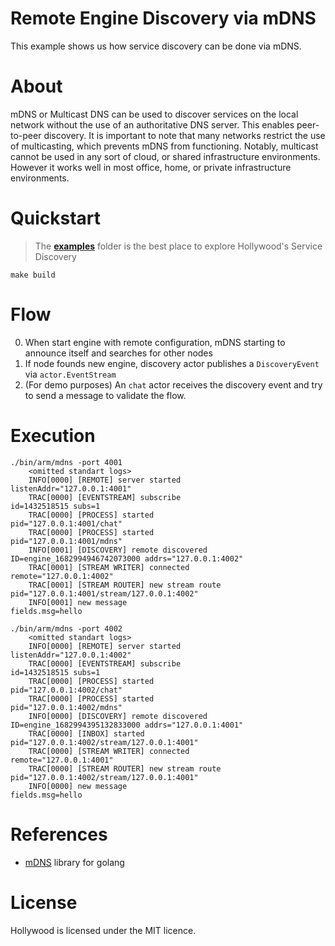 # Remote Engine Discovery via mDNS
This example shows us how service discovery can be done via mDNS.

# About
mDNS or Multicast DNS can be used to discover services on the local network without the use of an authoritative DNS server.
This enables peer-to-peer discovery. It is important to note that many networks restrict the use of multicasting, which prevents mDNS from functioning.
Notably, multicast cannot be used in any sort of cloud, or shared infrastructure environments.
However it works well in most office, home, or private infrastructure environments.

# Quickstart

> The **[examples](https://github.com/charlesderek/actor-model/tree/master/examples/mdns)** folder is the best place to explore Hollywood's Service Discovery

```
make build
```

# Flow
 0. When start engine with remote configuration, mDNS starting to announce itself and searches for other nodes
 1. If node founds new engine, discovery actor publishes a `DiscoveryEvent` via `actor.EventStream`
 2. (For demo purposes) An `chat` actor receives the discovery event and try to send a message to validate the flow.

# Execution 

```
./bin/arm/mdns -port 4001
    <omitted standart logs>
    INFO[0000] [REMOTE] server started                       listenAddr="127.0.0.1:4001"
    TRAC[0000] [EVENTSTREAM] subscribe                       id=1432518515 subs=1
    TRAC[0000] [PROCESS] started                             pid="127.0.0.1:4001/chat"
    TRAC[0000] [PROCESS] started                             pid="127.0.0.1:4001/mdns"
    INFO[0001] [DISCOVERY] remote discovered                 ID=engine_1682994946742073000 addrs="127.0.0.1:4002"
    TRAC[0001] [STREAM WRITER] connected                     remote="127.0.0.1:4002"
    TRAC[0001] [STREAM ROUTER] new stream route              pid="127.0.0.1:4001/stream/127.0.0.1:4002"
    INFO[0001] new message                                   fields.msg=hello
```
```
./bin/arm/mdns -port 4002
    <omitted standart logs>
    INFO[0000] [REMOTE] server started                       listenAddr="127.0.0.1:4002"
    TRAC[0000] [EVENTSTREAM] subscribe                       id=1432518515 subs=1
    TRAC[0000] [PROCESS] started                             pid="127.0.0.1:4002/chat"
    TRAC[0000] [PROCESS] started                             pid="127.0.0.1:4002/mdns"
    INFO[0000] [DISCOVERY] remote discovered                 ID=engine_1682994395132833000 addrs="127.0.0.1:4001"
    TRAC[0000] [INBOX] started                               pid="127.0.0.1:4002/stream/127.0.0.1:4001"
    TRAC[0000] [STREAM WRITER] connected                     remote="127.0.0.1:4001"
    TRAC[0000] [STREAM ROUTER] new stream route              pid="127.0.0.1:4002/stream/127.0.0.1:4001"
    INFO[0000] new message                                   fields.msg=hello
```

# References
- [mDNS](https://github.com/grandcat/zeroconf.git) library for golang

# License

Hollywood is licensed under the MIT licence.
